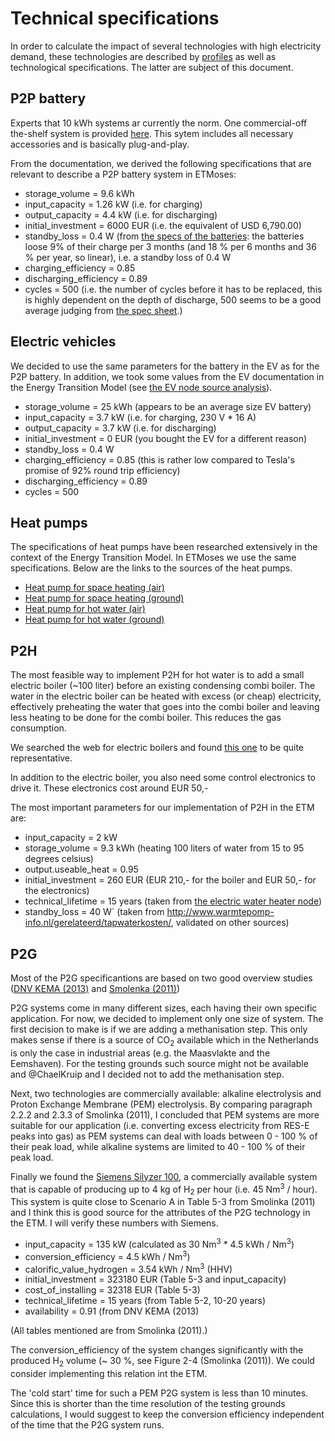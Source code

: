 # Technical specifications

In order to calculate the impact of several technologies with high electricity demand, these technologies are described by [profiles](profiles.md) as well as technological specifications. The latter are subject of this document.

## P2P battery

Experts that 10 kWh systems ar currently the norm. One commercial-off the-shelf system is provided [here](http://www.wholesalesolar.com/backup/4400-watt-home-battery-backup-system.html). This sytem includes all necessary accessories and is basically plug-and-play.

From the documentation, we derived the following specifications that are relevant to describe a P2P battery system in ETMoses:

- storage_volume = 9.6 kWh
- input_capacity = 1.26 kW (i.e. for charging)
- output_capacity = 4.4 kW (i.e. for discharging)
- initial_investment = 6000 EUR (i.e. the equivalent of USD 6,790.00)
- standby_loss = 0.4 W (from [the specs of the batteries](http://pdf.wholesalesolar.com/battery-folder/UPG/ubgc2.pdf?_ga=1.232326173.34896705.1429799368): the batteries loose 9% of their charge per 3 months (and 18 % per 6 months and 36 % per year, so linear), i.e. a standby loss of 0.4 W
- charging_efficiency = 0.85
- discharging_efficiency = 0.89
- cycles = 500 (i.e. the number of cycles before it has to be replaced, this is highly dependent on the depth of discharge, 500 seems to be a good average judging from [the spec sheet](http://pdf.wholesalesolar.com/battery-folder/UPG/ubgc2.pdf?_ga=1.232326173.34896705.1429799368).)

## Electric vehicles

We decided to use the same parameters for the battery in the EV as for the P2P battery. In addition, we took some values from the EV documentation in the Energy Transition Model (see [the EV node source analysis](https://github.com/quintel/etdataset/blob/master/nodes_source_analyses/transport/transport_car_using_electricity.converter.xlsx)).

- storage_volume = 25 kWh (appears to be an average size EV battery)
- input_capacity = 3.7 kW (i.e. for charging, 230 V * 16 A)
- output_capacity = 3.7 kW (i.e. for discharging)
- initial_investment = 0 EUR (you bought the EV for a different reason)
- standby_loss = 0.4 W
- charging_efficiency = 0.85 (this is rather low compared to Tesla's promise of 92% round trip efficiency)
- discharging_efficiency = 0.89
- cycles = 500

## Heat pumps

The specifications of heat pumps have been researched extensively in the context of the Energy Transition Model. In ETMoses we use the same specifications. Below are the links to the sources of the heat pumps.

- [Heat pump for space heating (air)](https://github.com/quintel/etdataset/blob/master/nodes_source_analyses/households/households_space_heater_heatpump_air_water_electricity.converter.xlsx)
- [Heat pump for space heating (ground)](https://github.com/quintel/etdataset/blob/master/nodes_source_analyses/households/households_space_heater_heatpump_ground_water_electricity.converter.xlsx)
- [Heat pump for hot water (air)](https://github.com/quintel/etdataset/blob/master/nodes_source_analyses/households/households_water_heater_heatpump_air_water_electricity.converter.xlsx)
- [Heat pump for hot water (ground)](https://github.com/quintel/etdataset/blob/master/nodes_source_analyses/households/households_water_heater_heatpump_ground_water_electricity.converter.xlsx)


## P2H

The most feasible way to implement P2H for hot water is to add a small electric boiler (~100 liter) before an existing condensing combi boiler. The water in the electric boiler can be heated with excess (or cheap) electricity, effectively preheating the water that goes into the combi boiler and leaving less heating to be done for the combi boiler. This reduces the gas consumption.

We searched the web for electric boilers and found [this one](http://www.elektrischeboiler.eu/lemet-elektrische-boiler/Elektrische-boiler-100-Liter-Horizontaal-Lemet-Greenline) to be quite representative.

In addition to the electric boiler, you also need some control electronics to drive it. These electronics cost around EUR 50,-

The most important parameters for our implementation of P2H in the ETM are:

- input_capacity = 2 kW
- storage_volume = 9.3 kWh (heating 100 liters of water from 15 to 95 degrees celsius)
- output.useable_heat = 0.95
- initial_investment = 260 EUR (EUR 210,- for the boiler and EUR 50,- for the electronics)
- technical_lifetime = 15 years (taken from [the electric water heater node](https://github.com/quintel/etsource/blob/master/nodes/households/households_water_heater_resistive_electricity.converter.ad))
- standby_loss = 40 W` (taken from http://www.warmtepomp-info.nl/gerelateerd/tapwaterkosten/, validated on other sources)

## P2G

Most of the P2G specificantions are based on two good overview studies ([DNV KEMA (2013)](http://www.dnv.com/binaries/dnv%20kema%20%282013%29%20-%20systems%20analyses%20power%20to%20gas%20-%20technology%20review_tcm4-567461.pdf) and [Smolenka (2011)](http://www.now-gmbh.de/fileadmin/user_upload/RE_Publikationen_NEU_2013/Publikationen_NIP/NOW-Studie-Wasserelektrolyse-2011.pdf))

P2G systems come in many different sizes, each having their own specific application. For now, we decided to implement only one size of system. The first decision to make is if we are adding a methanisation step. This only makes sense if there is a source of CO<sub>2</sub> available which in the Netherlands is only the case in industrial areas (e.g. the Maasvlakte and the Eemshaven). For the testing grounds such source might not be available and @ChaelKruip and I decided not to add the methanisation step.

Next, two technologies are commercially available: alkaline electrolysis and Proton Exchange Membrane (PEM) electrolysis. By comparing paragraph 2.2.2 and 2.3.3 of Smolinka (2011), I concluded that PEM systems are more suitable for our application (i.e. converting excess electricity from RES-E peaks into gas) as PEM systems can deal with loads between 0 - 100 % of their peak load, while alkaline systems are limited to 40 - 100 % of their peak load.

Finally we found the [Siemens Silyzer 100](http://www.industry.siemens.com/topics/global/en/pem-electrolyzer/silyzer/silyzer-systems/Pages/silyzer-systeme1105-9496.aspx), a commercially available system that is capable of producing up to 4 kg of H<sub>2</sub> per hour (i.e. 45 Nm<sup>3</sup> / hour). This system is quite close to Scenario A in Table 5-3 from Smolinka (2011) and I think this is good source for the attributes of the P2G technology in the ETM. I will verify these numbers with Siemens.

- input_capacity = 135 kW (calculated as 30 Nm<sup>3</sup> * 4.5 kWh / Nm<sup>3</sup>)
- conversion_efficiency = 4.5 kWh / Nm<sup>3</sup>)
- calorific_value_hydrogen = 3.54 kWh / Nm<sup>3</sup> (HHV)
- initial_investment = 323180 EUR (Table 5-3 and input_capacity)
- cost_of_installing = 32318 EUR (Table 5-3)
- technical_lifetime = 15 years (from Table 5-2, 10-20 years)
- availability = 0.91 (from DNV KEMA (2013)

(All tables mentioned are from Smolinka (2011).)

The conversion_efficiency of the system changes significantly with the produced H<sub>2</sub> volume (~ 30 %, see Figure 2-4 (Smolinka (2011)). We could consider implementing this relation int the ETM.

The 'cold start' time for such a PEM P2G system is less than 10 minutes. Since this is shorter than the time resolution of the testing grounds calculations, I would suggest to keep the conversion efficiency independent of the time that the P2G system runs.